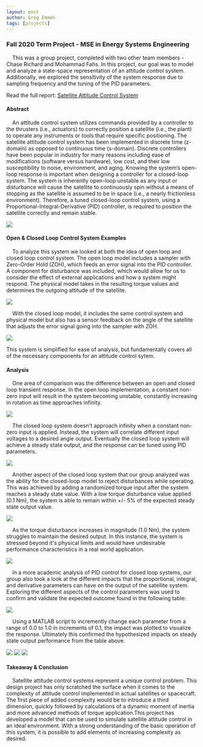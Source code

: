 ```yaml
---
layout: post
author: Greg Emmen
tags: [projects]
---
```


### Fall 2020 Term Project - MSE in Energy Systems Engineering
&nbsp;&nbsp;&nbsp;&nbsp;This was a group project, completed with two other team members - Chase Richard and Mohammad Fahs. In this project, our goal was to model and analyze a state-space representation of an attitude control system. Additionally, we explored the sensitivity of the system response due to sampling frequency and the tuning of the PID parameters.

Read the full report: <a href="https://github.com/G-Emmen/G-Emmen.github.io/raw/main/docs/assets/pdf/SatelliteControl.pdf" target="_blank">Satellite Attitude Control System</a>

#### Abstract
&nbsp;&nbsp;&nbsp;&nbsp;An attitude control system utilizes commands provided by a controller to the thrusters (i.e., actuators) to correctly position a satellite (i.e., the plant) to operate any instruments or tools that require specific positioning. The satellite attitude control system has been implemented in discrete time (z-domain) as opposed to continuous time (s-domain). Discrete controllers have been popular in industry for many reasons
including ease of modifications (software versus hardware), low cost, and their low susceptibility to noise, environment, and aging. Knowing the system’s open-loop response is important when designing a controller for a closed-loop system. The system is inherently open-loop unstable as any input or disturbance
will cause the satellite to continuously spin without a means of stopping as the satellite is assumed to be in space (i.e., a nearly frictionless environment). Therefore, a tuned closed-loop control system, using a Proportional-Integral-Derivative (PID) controller, is required to position the satellite correctly and remain stable.

<img src="/assets/img/satellite_graphic.png" class="center">

#### Open & Closed Loop Control System Examples
&nbsp;&nbsp;&nbsp;&nbsp;To analyze this system we looked at both the idea of open loop and closed loop control system. The open loop model includes a sampler with Zero-Order Hold (ZOH), which feeds an error signal into the PID controller. A component for disturbance was included, which would allow for us to consider the effect of external applications and how a system might respond. The physical model takes in the resulting torque values and determines the outgoing attitude of the satellite.

<img src="/assets/img/open_loop.png">

&nbsp;&nbsp;&nbsp;&nbsp;With the closed loop model, it includes the same control system and physical model but also has a sensor feedback on the angle of the satellite that adjusts the error signal going into the sampler with ZOH.

<img src="/assets/img/closed_loop.png">

This system is simplified for ease of analysis, but fundamentally covers all of the necessary components for an attitude control sytem.

#### Analysis
&nbsp;&nbsp;&nbsp;&nbsp;One area of comparison was the difference between an open and closed loop transient response. In the open loop implementation, a constant non-zero input will result in the system becoming unstable, constantly increasing in rotation as time approaches infinity.

<img src="/assets/img/open_loop_transient.JPG" class="center"> 

&nbsp;&nbsp;&nbsp;&nbsp;The closed loop system doesn't approach infinity when a constant non-zero input is applied. Instead, the system will correlate different input voltages to a desired angle output. Eventually the closed loop system will achieve a steady state output, and the response can be tuned using PID parameters.

<img src="/assets/img/closed_loop_transient.JPG" class="center"> 

&nbsp;&nbsp;&nbsp;&nbsp;Another aspect of the closed loop system that our group analyzed was the ability for the closed-loop model to reject disturbances while operating. This was achieved by adding a randomized torque input after the system reaches a steady state value. With a low torque disturbance value applied (0.1 Nm), the system is able to remain within +/- 5% of the expected steady state output value.

<img src="/assets/img/torque_disturbance_low.JPG" class="center">

&nbsp;&nbsp;&nbsp;&nbsp;As the torque disturbance increases in magnitude (1.0 Nm), the system struggles to maintain the desired output. In this instance, the system is stressed beyond it's physical limits and would have undesirable performance characteristics in a real world application.

<img src="/assets/img/torque_disturbance_high.JPG" class="center">

&nbsp;&nbsp;&nbsp;&nbsp;In a more academic analysis of PID control for closed loop systems, our group also took a look at the different impacts that the proportional, integral, and derivative parameters can have on the output of the satellite system. Exploring the different aspects of the control parameters was used to confirm and validate the expected outcome found in the following table:

<img src="/assets/img/PID_tuning_table.JPG" class="center">

&nbsp;&nbsp;&nbsp;&nbsp;Using a MATLAB script to incremently change each parameter from a range of 0.0 to 1.0 in increments of 0.1, the impact was plotted to visualize the response. Ultimately this confirmed the hypothesized impacts on steady state output performance from the table above.

<img src="/assets/img/proportional.JPG" class="center">
<img src="/assets/img/derivative.JPG" class="center">
<img src="/assets/img/integral.JPG" class="center">

#### Takeaway & Conclusion
&nbsp;&nbsp;&nbsp;&nbsp;Satellite attitude control systems represent a unique control problem. This design project has only scratched the surface when it comes to the complexity of attitude control implemented in actual satellites or spacecraft. The first piece of added complexity would be to introduce a third dimension, quickly followed by calculations of a dynamic moment of inertia and more advanced methods of torque application.This project has developed a model that can be used to simulate satellite attitude control in an ideal environment. With a strong understanding of the basic operation of this system, it is possible to add elements of increasing complexity as desired.